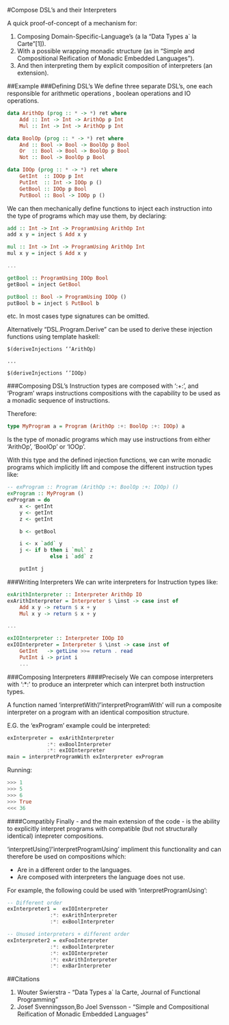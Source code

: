#Compose DSL’s and their Interpreters

A quick proof-of-concept of a mechanism for:

1. Composing Domain-Specific-Language’s (a la “Data Types a` la Carte”[1]).
2. With a possible wrapping monadic structure (as in “Simple and Compositional Reification of Monadic Embedded Languages”).
3. And then interpreting them by explicit composition of interpreters (an extension).

##Example
###Defining DSL’s
We define three separate DSL’s, one each responsible for arithmetic operations
, boolean operations and IO operations.

```haskell
data ArithOp (prog :: * -> *) ret where
    Add :: Int -> Int -> ArithOp p Int
    Mul :: Int -> Int -> ArithOp p Int

data BoolOp (prog :: * -> *) ret where
    And :: Bool -> Bool -> BoolOp p Bool
    Or  :: Bool -> Bool -> BoolOp p Bool
    Not :: Bool -> BoolOp p Bool

data IOOp (prog :: * -> *) ret where
    GetInt  :: IOOp p Int
    PutInt  :: Int -> IOOp p ()
    GetBool :: IOOp p Bool
    PutBool :: Bool -> IOOp p ()
```

We can then mechanically define functions to inject each instruction into
the type of programs which may use them, by declaring:

```haskell
add :: Int -> Int -> ProgramUsing ArithOp Int
add x y = inject $ Add x y

mul :: Int -> Int -> ProgramUsing ArithOp Int
mul x y = inject $ Add x y

...

getBool :: ProgramUsing IOOp Bool
getBool = inject GetBool

putBool :: Bool -> ProgramUsing IOOp ()
putBool b = inject $ PutBool b

```
etc.
In most cases type signatures can be omitted.

Alternatively “DSL.Program.Derive” can be used to derive these injection functions
using template haskell:

```
$(deriveInjections ‘’ArithOp)

...

$(deriveInjections ‘’IOOp)

```

###Composing DSL’s
Instruction types are composed with ‘:+:’, and ‘Program’ wraps instructions compositions
with the capability to be used as a monadic sequence of instructions.

Therefore:
```haskell
type MyProgram a = Program (ArithOp :+: BoolOp :+: IOOp) a
```
Is the type of monadic programs which may use instructions from either ‘ArithOp’, ‘BoolOp’ or ‘IOOp’.

With this type and the defined injection functions, we can write monadic programs
which implicitly lift and compose the different instruction types like:

```haskell
-- exProgram :: Program (ArithOp :+: BoolOp :+: IOOp) ()
exProgram :: MyProgram ()
exProgram = do
    x <- getInt
    y <- getInt
    z <- getInt

    b <- getBool

    i <- x `add` y
    j <- if b then i `mul` z
              else i `add` z

    putInt j
```

###Writing Interpreters
We can write interpreters for Instruction types like:
```haskell
exArithInterpreter :: Interpreter ArithOp IO
exArithInterpreter = Interpreter $ \inst -> case inst of
    Add x y -> return $ x + y
    Mul x y -> return $ x + y

...

exIOInterpreter :: Interpreter IOOp IO
exIOInterpreter = Interpreter $ \inst -> case inst of
    GetInt   -> getLine >>= return . read
    PutInt i -> print i
    ...
```

###Composing Interpreters
####Precisely
We can compose interpreters with ‘:*:’ to produce an interpreter which
can interpret both instruction types.

A function named ‘interpretWith’/’interpretProgramWith’ will run a composite
interpreter on a program with an identical composition structure.

E.G. the ‘exProgram’ example could be interpreted:
```haskell
exInterpreter =  exArithInterpreter
             :*: exBoolInterpreter
             :*: exIOInterpreter
main = interpretProgramWith exInterpreter exProgram
```
Running:
```haskell
>>> 1
>>> 5
>>> 6
>>> True
<<< 36
```

####Compatibly
Finally - and the main extension of the code - is the ability to explicitly interpret programs
with compatible (but not structurally identical) intepreter compositions.

‘interpretUsing’/’interpretProgramUsing’ impliment this functionality and can therefore be used on
compositions which:
- Are in a different order to the languages.
- Are composed with interpreters the language does not use.

For example, the following could be used with ‘interpretProgramUsing’:

```haskell
-- Different order
exInterpreter1 =  exIOInterpreter
              :*: exArithInterpreter
              :*: exBoolInterpreter

-- Unused interpreters + different order
exInterpreter2 = exFooInterpreter
              :*: exBoolInterpreter
              :*: exIOInterpreter
              :*: exArithInterpreter
              :*: exBarInterpreter
```

##Citations
1. Wouter Swierstra - “Data Types a` la Carte, Journal of Functional Programming”
2. Josef Svenningsson,Bo Joel Svensson - “Simple and Compositional Reification of Monadic Embedded Languages”

